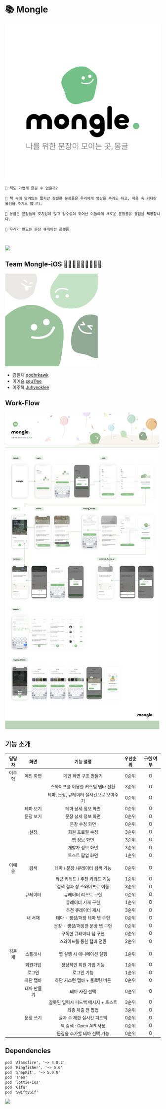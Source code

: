 # 📚 Mongle

![](./docs/asset/monglelogo.png)

```
📌 책도 가볍게 즐길 수 없을까?

📌 책 속에 담겨있는 짧지만 강렬한 문장들은 우리에게 영감을 주기도 하고, 마음 속 커다란 울림을 주기도 합니다.

📌 몽글은 문장들에 호기심이 많고 감수성이 뛰어난 이들에게 새로운 문장공유 경험을 제공합니다.

📌 우리가 만드는 문장 큐레이션 플랫폼
```

<br>

![](https://devxoul.github.io/notion-badge?id=1519748688&pt=121657414&ct=GitHub%20notion-badge&w=200)

## Team Mongle-iOS 👨🏻‍💻🧑🏻‍💻👩🏻‍💻

<img src="./docs/asset/mongles.png" width = 300>

- 김윤재 [qodhrkawk](https://github.com/qodhrkawk)
- 이예슬 [seu11ee](https://github.com/seu11ee)
- 이주혁 [Juhyeoklee](https://github.com/Juhyeoklee)

## Work-Flow

![](./docs/asset/workflow.png)

<!--
## 앱 아이콘

<img src="./docs/asset/mongle_symbol.png" width = 200>



## 실행 화면 캡쳐

### 스플래시

스플래시 애니메이션 이후 로그인 화면으로 넘어감

<img src="./docs/asset/splashAnim.gif" width = 400>

### 1-1. 로그인

키보드 나타날 때 화면이 위로 올라감. 올바르지 않은 입력 시 팝업창 나타남.
<img src="./docs/asset/login1.png" width = 400><img src="./docs/asset/login2.png" width = 400>
<img src="./docs/asset/login3.png" width = 400>

### 1-2. 회원가입

모든 텍스트 필드에 올바른 형식의 입력이 들어와야 서버와 통신 가능, 그렇지 않으면 warning 보여줌.
<img src="./docs/asset/signup1.png" width = 400><img src="./docs/asset/signup2.png" width = 400>
<img src="./docs/asset/signup3.png" width = 400><img src="./docs/asset/signup4.png" width = 400>

### 2. 메인 화면 플로우

오늘의 문장, 큐레이터, 추천 테마를 보여줌. 각각을 선택하면 상세 뷰로 넘어가고, 해당 테마/문장을 수정할 수 있음.
<img src="./docs/asset/main1.png" width = 400><img src="./docs/asset/main2.png" width = 400>
<img src="./docs/asset/main3.png" width = 400><img src="./docs/asset/main4.png" width = 400>
<img src="./docs/asset/main5.png" width = 400><img src="./docs/asset/floating.png" width = 400>

### 2-1. 문장 쓰기 화면

문장 작성하는 플로우. 원이 불이 들어오는 애니메이션과 프로그레스 바가 진행되는 애니메이션으로 진척도를 나타냄.

<img src="./docs/asset/writesentence1.png" width = 400><img src="./docs/asset/writesentence2.png" width = 400>
<img src="./docs/asset/writesentence3.png" width = 400><img src="./docs/asset/writesentence4.png" width = 400>
<img src="./docs/asset/writesentence5.png" width = 400><img src="./docs/asset/writesentence6.png" width = 400>
<img src="./docs/asset/writesentence7.png" width = 400><img src="./docs/asset/writesentence8.png" width = 400>

### 2-2. 테마 만들기 화면

테마 만들기. 테마 생성 직전 팝업을 보여줌.

<img src="./docs/asset/maketheme1.png" width = 400><img src="./docs/asset/maketheme2.png" width = 400>
<img src="./docs/asset/maketheme3.png" width = 400><img src="./docs/asset/maketheme4.png" width = 400>

### 3. 검색 화면

하나의 검색어로 테마, 문장, 큐레이터 검색 가능. 최근 키워드와 추천 키워드 제공

<img src="./docs/asset/search1.png" width = 400><img src="./docs/asset/search2.png" width = 400>
<img src="./docs/asset/search3.png" width = 400><img src="./docs/asset/search4.png" width = 400>

### 4. 큐레이터 화면

큐레이터 리스트를 보여주고, 추천 큐레이터도 보여줌. 큐레이터를 누르면 큐레이터 상세 뷰를 보여줌.

<img src="./docs/asset/curator1.png" width = 400><img src="./docs/asset/curator2.png" width = 400>
<img src="./docs/asset/curator3.png" width = 400><img src="./docs/asset/curator4.png" width = 400>

### 5. 내 서재 화면

저장한/작성한 테마,문장,큐레이터를 보여줌.

<img src="./docs/asset/my1.png" width = 400><img src="./docs/asset/my2.png" width = 400>
<img src="./docs/asset/my3.png" width = 400><img src="./docs/asset/my4.png" width = 400>

<img src="./docs/asset/my5.png" width = 400>
-->

## 기능 소개

| 담당자 |    화면     |                기능 설명                 | 우선순위 | 구현 여부 |
| :----: | :---------: | :--------------------------------------: | :------: | :-------: |
| 이주혁 |  메인 화면  |          메인 화면 구조 만들기           |  0순위   |     O     |
|        |             |    스와이프를 이용한 커스텀 탭바 전환    |  3순위   |     O     |
|        |             | 테마, 문장, 큐레이터 실시간으로 보여주기 |  0순위   |     O     |
|        |  테마 보기  |           테마 상세 정보 화면            |  0순위   |     O     |
|        |  문장 보기  |           문장 상세 정보 화면            |  0순위   |     O     |
|        |             |              문장 수정 화면              |  0순위   |     O     |
|        |    설정     |             회원 프로필 수정             |  3순위   |     O     |
|        |             |               앱 정보 화면               |  3순위   |     O     |
|        |             |             개발자 정보 화면             |  3순위   |     O     |
|        |             |             토스트 팝업 화면             |  1순위   |     O     |
|        |             |                                          |          |           |
| 이예슬 |    검색     |     테마 / 문장 /큐레이터 검색 기능      |  0순위   |     O     |
|        |             |      최근 키워드 / 추천 키워드 기능      |  1순위   |     O     |
|        |             |       검색 결과 창 스와이프로 이동       |  3순위   |     O     |
|        |  큐레이터   |           큐레이터 리스트 구현           |  0순위   |     O     |
|        |             |            큐레이터 서재 구현            |  1순위   |     O     |
|        |             |            추천 큐레이터 제시            |  3순위   |     O     |
|        |   내 서재   |      테마 - 생성/저장 테마 탭 구현       |  0순위   |     O     |
|        |             |     문장 - 생성/저장한 문장 탭 구현      |  0순위   |     O     |
|        |             |         구독한 큐레이터 탭 구현          |  0순위   |     O     |
|        |             |        스와이프를 통한 탭바 전환         |  2순위   |     O     |
|        |             |                                          |          |           |
| 김윤재 |  스플래시   |        앱 실행 시 애니메이션 실행        |  1순위   |     O     |
|        |  회원가입   |         정상적인 회원 가입 기능          |  1순위   |     O     |
|        |   로그인    |               로그인 기능                |  1순위   |     O     |
|        |  하단 탭바  |      하단 커스턴 탭바 + 플로팅 버튼      |  0순위   |     O     |
|        | 테마 만들기 |              테마 사진 선택              |  0순위   |     O     |
|        |             |   잘못된 입력시 피드백 메시지 + 토스트   |  3순위   |     O     |
|        |             |            최종 제출 전 팝업             |  3순위   |     O     |
|        |  문장 쓰기  |        글자 수 제한 실시간 피드백        |  0순위   |     O     |
|        |             |         책 검색 : Open API 사용          |  0순위   |     O     |
|        |             |       문장을 추가할 테마 선택 기능       |  0순위   |     O     |

<!--
## 어려웠던 기능 + 배운 점

### 1. 어려운 하단 탭바 구조

#### 어려운 점

몽글의 하단 커스텀 탭바는 탭바 위에 버튼이 하나 있고, 그 버튼이 눌리면 배경이 blur처리 되면서 회전을 하고, 두 가지
서브 기능을 하는 버튼이 나타나야 함. 따라서 SnapKit을 활용해 버튼의 레이아웃을 잡고, 애니메이션을 통해 버튼의 회전을
구현함. 이 버튼의 핵심 기능의 function은 아래와 같음.

```swift

    private func showSubMenus(){
           UIView.animate(withDuration: 0.25 , delay: 0, options: [.curveEaseIn], animations: {
               self.plusButton.transform = CGAffineTransform(rotationAngle: .pi/4)
               [self.blurView, self.makeThemeButton, self.writeSentenceButton].forEach{
                   $0.alpha = 1
                   if $0 != self.blurView {
                       $0.transform = CGAffineTransform(translationX: 0, y: -25)
                   }
               }

           },completion: nil)


       }

```

#### 배운 점

이 하단 탭바를 앱잼 초기에 구현했는데, 이 때 SnapKit과 Then, animation에 대해서 전반적으로 이해할 수 있었음.
특히 animation을 잘 이해하고 재미를 붙이게 되어서 이후 다양한 구현에 애니메이션을 수월하게 사용할 수 있었음.
예시로, 문장 쓰기 뷰에서 progress bar 애니메이션을 다음과 같이 구현할 수 있었음.

```swift

    func ballAppearAnimation(){
           UIView.animate(withDuration: 0.5 , delay: 0.25, options: [.curveEaseIn], animations: {
               self.innerCircle2.backgroundColor = .softGreen
               self.outerCircle2.backgroundColor = .softGreen

           }, completion:nil)

       }

    func secondLevelAnimation() {
          progressBar.progress = 0
          //        progressBar.setProgress(0.5, animated: true)


          UIView.animate(withDuration: 0.5, delay: 0.0, animations: {
              self.progressBar.layoutIfNeeded()

          }, completion: { finished in
              self.progressBar.progress = 0.5




              UIView.animate(withDuration: 0.75 , delay: 0.0, options: [.curveEaseIn], animations: {
                  self.progressBar.layoutIfNeeded()
              }, completion:nil)
          })



      }

```

<div align="center" style="display:flex;"><img src="./docs/asset/writesentenceAnim.gif" width = "30%"></div>

### 2. SnapKit 을 통한 Auto Layout

#### 어려운 점

SnapKit과 Then을 통해 수월하게 auto layout을 잡을 수 있었으나, 상수 값으로 layout을 잡을 떄 기기가 달라지면 비율이
깨지거나 위치가 너무 치우치는 상황이 발생했음.

#### 배운 점

해당 문제를 해결하기 위해 다음과 같은 상수를 사용했음.

```swift

     let deviceBound = UIScreen.main.bounds.height/812.0

```

SnapKit을 이용해 코드로 잡아준 Layout은 주로 기기의 height 차이에 의해 발생하는데, 이를 해결하기 위해 위의 상수를
layout constant에 곱해주어 다른 기기에서 알맞게 작용하게 적용했음.

### 3. 서버 통신 중 nil값이 입력일 때

#### 어려운 점

문제가 되었던 데이터 구조는 아래와 같음. 잘 되던 통신이 갑자기 되지 않아 당황하고 한참 이유를 찾았는데,
알고보니 문장 작성에서 '테마 없는 문장'을 선택하고 post하고 난 뒤 테마를 서버에서 get할 때, writerImg가 nil로
들어와서 에러가 나는 상황이었음.

```swift

    struct ThemeSelectForWriteData : Codable {

        let themeIdx: Int
        let theme, themeImg: String
        let themeImgIdx, saves: Int
        let writer, writerImg: String
        let alreadyBookmarked: Bool

    }

따라서 위의 구조에서 writerImg를 optional로 바꿔주니 해결되는 문제였음

    struct ThemeSelectForWriteData : Codable {

           let themeIdx: Int
           let theme: String
           let themeImg: String
           let themeImgIdx, saves: Int
           let writer : String
           let writerImg: String?
           let alreadyBookmarked: Bool

       }

```

#### 배운 점

서버와의 통신 과정에서 optional 처리가 매우 중요하다는 것을 알게 되었음. 이후에 비슷한 에러를 수차례 만나게 되었고,
처음 이 에러에 직면했을 때엔 해결하는 데 많은 시간이 걸렸지만 이후에는 쉽게 해결할 수 있었음.
이후에 nil 값이 들어올 수 있는 데이터는 optional 처리를 해주기로 함.

### 4. body 가 있는 get

#### 어려운 점

서버 통신 과정에서 API 문서에 get에 body가 있는 경우가 있었음. 서버와의 소통을 통해 body를 query 형식으로
바꿔 달라고 요청했고, 이를 통해 query를 이용해 통신할 수 있었음. 해당하는 서비스 코드는 다음과 같음.

```swift

    static let shared = BookSearchForWritingService()

      private func makeParameter(_ title : String)-> Parameters{
          return ["query" : title]
      }

      func bookSearch(title : String, completion : @escaping (NetworkResult<Any>) -> Void){
          let header : HTTPHeaders = ["Content-Type" : "application/json"]


          let dataRequest = Alamofire.request(APIConstants.bookSearchForWritingURL,
                                              method: .get,
                                              parameters: makeParameter(title),
                                              encoding: URLEncoding.default,
              headers: header)



          dataRequest.responseData { dataResponse in
              switch dataResponse.result {
              case .success :

                  guard let statusCode = dataResponse.response?.statusCode else {return}
                  guard let data = dataResponse.value else {return}
                  let networkResult = self.judge(by: statusCode, data)
                  completion(networkResult)

              case .failure(let err):
                  print(err)
                  completion(.networkFail)


              }


          }
      }

```

#### 배운 점

query string이라는 새로운 통신 방법을 배울 수 있었음.




## 📝 [Coding Convention Rule](./docs/CodingConventionRule.md)

## 🤝 [Team Rule](./docs/TeamRule.md)

## People

### 이주혁

iOS 개발자를 꿈꾸는 학생입니다 . 다음 기수 아요 팟장~~

### 이예슬

몽글 아요의 실세.

### 김윤재

애니메이션에 맛들린 개발자 지망생
-->

## Dependencies

```
pod 'Alamofire', '~> 4.8.2'
pod 'Kingfisher', '~> 5.0'
pod 'SnapKit', '~> 5.0.0'
pod 'Then'
pod 'lottie-ios'
pod 'Gifu'
pod 'SwiftyGif'
```

<div align="right" style="display:flex;"><img src="https://user-images.githubusercontent.com/41534832/87791813-df3cea80-c87d-11ea-9740-f96e155e171f.jpg" width = "30%"></div>
